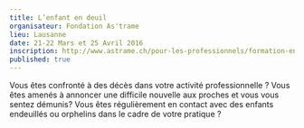 ```yaml
---
title: L’enfant en deuil
organisateur: Fondation As'trame
lieu: Lausanne
date: 21-22 Mars et 25 Avril 2016
inscription: http://www.astrame.ch/pour-les-professionnels/formation-enfant-en-deuil.html
published: true
---
```

Vous êtes confronté à des décès dans votre activité professionnelle ? Vous êtes amenés à annoncer une difficile nouvelle aux proches et vous vous sentez démunis? Vous êtes régulièrement en contact avec des enfants endeuillés ou orphelins dans le cadre de votre pratique ?
